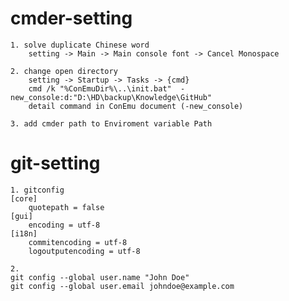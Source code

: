 # cmder-setting 
    1. solve duplicate Chinese word
        setting -> Main -> Main console font -> Cancel Monospace

    2. change open directory
        setting -> Startup -> Tasks -> {cmd}
        cmd /k "%ConEmuDir%\..\init.bat"  -new_console:d:"D:\HD\backup\Knowledge\GitHub"
        detail command in ConEmu document (-new_console)

    3. add cmder path to Enviroment variable Path

# git-setting
    1. gitconfig
    [core]
        quotepath = false
    [gui]
        encoding = utf-8
    [i18n]
        commitencoding = utf-8
        logoutputencoding = utf-8
    
    2. 
    git config --global user.name "John Doe"
    git config --global user.email johndoe@example.com
